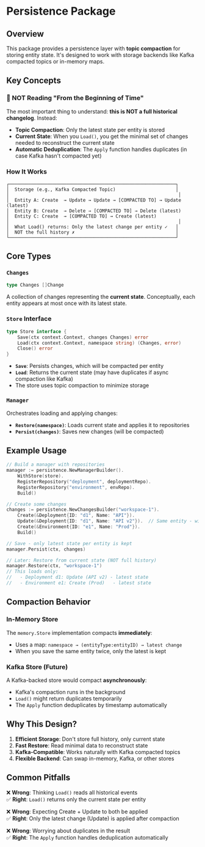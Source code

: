 # Persistence Package

## Overview

This package provides a persistence layer with **topic compaction** for storing entity state. It's designed to work with storage backends like Kafka compacted topics or in-memory maps.

## Key Concepts

### 🔑 NOT Reading "From the Beginning of Time"

The most important thing to understand: **this is NOT a full historical changelog**. Instead:

- **Topic Compaction**: Only the latest state per entity is stored
- **Current State**: When you `Load()`, you get the minimal set of changes needed to reconstruct the current state
- **Automatic Deduplication**: The `Apply` function handles duplicates (in case Kafka hasn't compacted yet)

### How It Works

```text
┌─────────────────────────────────────────────────────────────┐
│  Storage (e.g., Kafka Compacted Topic)                      │
│                                                              │
│  Entity A: Create  → Update → Update → [COMPACTED TO] → Update (latest)
│  Entity B: Create  → Delete → [COMPACTED TO] → Delete (latest)
│  Entity C: Create  → [COMPACTED TO] → Create (latest)
│                                                              │
│  What Load() returns: Only the latest change per entity ✓   │
│  NOT the full history ✗                                     │
└─────────────────────────────────────────────────────────────┘
```

## Core Types

### `Changes`

```go
type Changes []Change
```

A collection of changes representing the **current state**. Conceptually, each entity appears at most once with its latest state.

### `Store` Interface

```go
type Store interface {
    Save(ctx context.Context, changes Changes) error
    Load(ctx context.Context, namespace string) (Changes, error)
    Close() error
}
```

- **`Save`**: Persists changes, which will be compacted per entity
- **`Load`**: Returns the current state (may have duplicates if async compaction like Kafka)
- The store uses topic compaction to minimize storage

### `Manager`

Orchestrates loading and applying changes:

- **`Restore(namespace)`**: Loads current state and applies it to repositories
- **`Persist(changes)`**: Saves new changes (will be compacted)

## Example Usage

```go
// Build a manager with repositories
manager := persistence.NewManagerBuilder().
    WithStore(store).
    RegisterRepository("deployment", deploymentRepo).
    RegisterRepository("environment", envRepo).
    Build()

// Create some changes
changes := persistence.NewChangesBuilder("workspace-1").
    Create(&Deployment{ID: "d1", Name: "API"}).
    Update(&Deployment{ID: "d1", Name: "API v2"}).  // Same entity - will compact
    Create(&Environment{ID: "e1", Name: "Prod"}).
    Build()

// Save - only latest state per entity is kept
manager.Persist(ctx, changes)

// Later: Restore from current state (NOT full history)
manager.Restore(ctx, "workspace-1")
// This loads only:
//   - Deployment d1: Update (API v2) - latest state
//   - Environment e1: Create (Prod)   - latest state
```

## Compaction Behavior

### In-Memory Store

The `memory.Store` implementation compacts **immediately**:

- Uses a map: `namespace → (entityType:entityID) → latest change`
- When you save the same entity twice, only the latest is kept

### Kafka Store (Future)

A Kafka-backed store would compact **asynchronously**:

- Kafka's compaction runs in the background
- `Load()` might return duplicates temporarily
- The `Apply` function deduplicates by timestamp automatically

## Why This Design?

1. **Efficient Storage**: Don't store full history, only current state
2. **Fast Restore**: Read minimal data to reconstruct state
3. **Kafka-Compatible**: Works naturally with Kafka compacted topics
4. **Flexible Backend**: Can swap in-memory, Kafka, or other stores

## Common Pitfalls

❌ **Wrong**: Thinking `Load()` reads all historical events  
✅ **Right**: `Load()` returns only the current state per entity

❌ **Wrong**: Expecting Create + Update to both be applied  
✅ **Right**: Only the latest change (Update) is applied after compaction

❌ **Wrong**: Worrying about duplicates in the result  
✅ **Right**: The `Apply` function handles deduplication automatically
